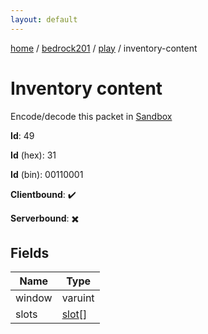 ```yaml
---
layout: default
---
```


[home](/)  /  [bedrock201](/protocol/bedrock201)  /  [play](/protocol/bedrock201/play)  /  inventory-content

# Inventory content

Encode/decode this packet in [Sandbox](../../../sandbox/bedrock201#Play.InventoryContent)

**Id**: 49

**Id** (hex): 31

**Id** (bin): 00110001

**Clientbound**: ✔️

**Serverbound**: ✖️

## Fields

Name | Type
---|---
window | varuint
slots | [slot](/protocol/bedrock201/types/slot)[]
